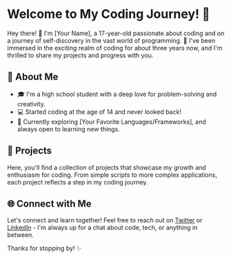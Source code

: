# Welcome to My Coding Journey! 👋

Hey there! 👋 I'm [Your Name], a 17-year-old passionate about coding and on a journey of self-discovery in the vast world of programming. 🚀 I've been immersed in the exciting realm of coding for about three years now, and I'm thrilled to share my projects and progress with you.

## 🌟 About Me

- 🎓 I'm a high school student with a deep love for problem-solving and creativity.
- 💻 Started coding at the age of 14 and never looked back!
- 🚧 Currently exploring [Your Favorite Languages/Frameworks], and always open to learning new things.

## 🚀 Projects

Here, you'll find a collection of projects that showcase my growth and enthusiasm for coding. From simple scripts to more complex applications, each project reflects a step in my coding journey.

## 🌐 Connect with Me

Let's connect and learn together! Feel free to reach out on [Twitter](https://twitter.com/YourTwitterHandle) or [LinkedIn](https://www.linkedin.com/in/yourlinkedin/) - I'm always up for a chat about code, tech, or anything in between.

Thanks for stopping by! ✨

